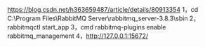 https://blog.csdn.net/h363659487/article/details/80913354
1，cd C:\Program Files\RabbitMQ Server\rabbitmq_server-3.8.3\sbin
2，rabbitmqctl start_app
3，cmd rabbitmq-plugins enable rabbitmq_management
4，http://127.0.0.1:15672/